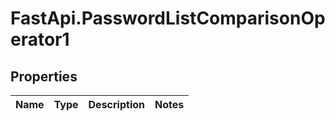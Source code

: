 # FastApi.PasswordListComparisonOperator1

## Properties
Name | Type | Description | Notes
------------ | ------------- | ------------- | -------------
